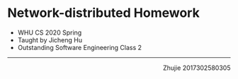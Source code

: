 # Network-distributed Homework
- WHU CS 2020 Spring 
- Taught by Jicheng Hu
- Outstanding Software Engineering Class 2
---
<p align="right">Zhujie 2017302580305</p>